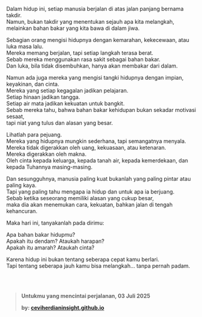 Dalam hidup ini, setiap manusia berjalan di atas jalan panjang bernama takdir.  
Namun, bukan takdir yang menentukan sejauh apa kita melangkah,  
melainkan bahan bakar yang kita bawa di dalam jiwa.  

Sebagian orang mengisi hidupnya dengan kemarahan, kekecewaan, atau luka masa lalu.  
Mereka memang berjalan, tapi setiap langkah terasa berat.  
Sebab mereka menggunakan rasa sakit sebagai bahan bakar.  
Dan luka, bila tidak disembuhkan, hanya akan membakar dari dalam.  

Namun ada juga mereka yang mengisi tangki hidupnya dengan impian, keyakinan, dan cinta.  
Mereka yang setiap kegagalan jadikan pelajaran.  
Setiap hinaan jadikan tangga.  
Setiap air mata jadikan kekuatan untuk bangkit.  
Sebab mereka tahu, bahwa bahan bakar kehidupan bukan sekadar motivasi sesaat,  
tapi niat yang tulus dan alasan yang besar.  

Lihatlah para pejuang.  
Mereka yang hidupnya mungkin sederhana, tapi semangatnya menyala.  
Mereka tidak digerakkan oleh uang, kekuasaan, atau ketenaran.  
Mereka digerakkan oleh makna.  
Oleh cinta kepada keluarga, kepada tanah air, kepada kemerdekaan, dan kepada Tuhannya masing-masing.  

Dan sesungguhnya, manusia paling kuat bukanlah yang paling pintar atau paling kaya.  
Tapi yang paling tahu mengapa ia hidup dan untuk apa ia berjuang.  
Sebab ketika seseorang memiliki alasan yang cukup besar,  
maka dia akan menemukan cara, kekuatan, bahkan jalan di tengah kehancuran.  

Maka hari ini, tanyakanlah pada dirimu:  

Apa bahan bakar hidupmu?  
Apakah itu dendam? Ataukah harapan?  
Apakah itu amarah? Ataukah cinta?  

Karena hidup ini bukan tentang seberapa cepat kamu berlari.  
Tapi tentang seberapa jauh kamu bisa melangkah… tanpa pernah padam.


<br>
<br>


> **Untukmu yang mencintai perjalanan, 03 Juli 2025**
> 
> **by: [ceviherdianinsight.github.io](https://ceviherdianinsight.github.io)**



